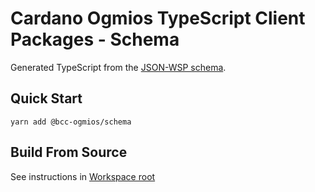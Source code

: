 # Cardano Ogmios TypeScript Client Packages - Schema

Generated TypeScript from the [JSON-WSP schema].


## Quick Start
```console
yarn add @bcc-ogmios/schema
```

## Build From Source
See instructions in [Workspace root]

[JSON-WSP schema]: ../../../../docs/static/ogmios.wsp.json
[Workspace root]: ../..
